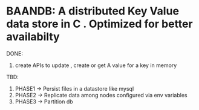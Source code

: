 # BAANDB: A distributed Key Value data store in C . Optimized for better availabilty 

DONE: 
1. create APIs to update , create or get A value for a key in memory

TBD:
1. PHASE1 -> Persist files in a datastore like mysql 
2. PHASE2 -> Replicate data among nodes configured via env variables
3. PHASE3 -> Partition db 
